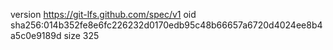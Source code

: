 version https://git-lfs.github.com/spec/v1
oid sha256:014b352fe8e6fc226232d0170edb95c48b66657a6720d4024ee8b4a5c0e9189d
size 325

